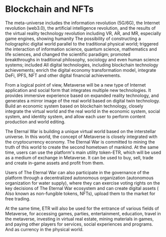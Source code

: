 # Blockchain and NFTs

The meta-universe includes the information revolution (5G/6G), the Internet revolution (web3.0), the artificial intelligence revolution, and the results of the virtual reality technology revolution including VR, AR, and MR, especially game engines, showing humanity The possibility of constructing a holographic digital world parallel to the traditional physical world; triggered the interaction of information science, quantum science, mathematics and life sciences, and changed the scientific paradigm; promoted breakthroughs in traditional philosophy, sociology and even human science systems; included All digital technologies, including blockchain technology achievements; enrich the digital economy transformation model, integrate DeFi, IPFS, NFT and other digital financial achievements.

From a logical point of view, Metaverse will be a new type of Internet application and social form that integrates multiple new technologies. It provides immersive experience based on expanded reality technology, and generates a mirror image of the real world based on digital twin technology. Build an economic system based on blockchain technology, closely integrate the virtual world and the real world in the economic system, social system, and identity system, and allow each user to perform content production and world editing.

The Eternal War is building a unique virtual world based on the interstellar universe. In this world, the concept of Metaverse is closely integrated with the cryptocurrency economy. The Eternal War is committed to mining the truth of this world to create the second hometown of mankind. At the same time, users can use the platform's main utility token-ETR, which will be used as a medium of exchange in Metaverse. It can be used to buy, sell, trade and create in-game assets and profit from them.

Users of The Eternal War can also participate in the governance of the platform through a decentralized autonomous organization (autonomous organization for water supply), where they can exercise voting rights on the key decisions of The Eternal War ecosystem and can create digital assets ( Also known as non-fungible tokens, NFTs), upload them to the market for free trading.

At the same time, ETR will also be used for the entrance of various fields of Metaverse, for accessing games, parties, entertainment, education, travel in the metaverse, investing in virtual real estate, mining materials in games, and paying other players for services, social experiences and programs. And as currency in the physical world.
